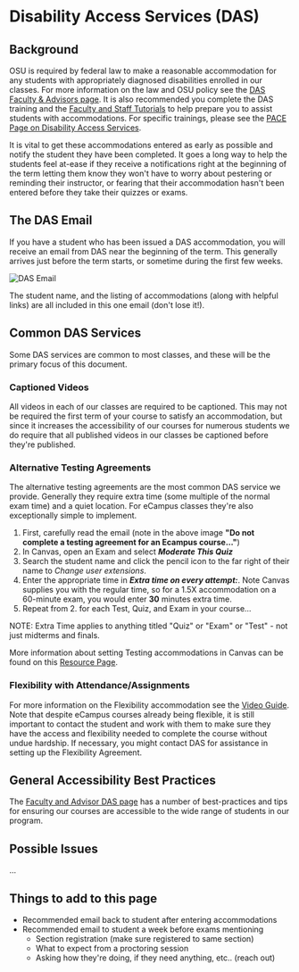 # Disability Access Services (DAS)

## Background

 OSU is required by federal law to make a reasonable accommodation for any students with appropriately diagnosed disabilities enrolled in our classes. For more information on the law and OSU policy see the [DAS Faculty & Advisors page](https://ds.oregonstate.edu/faculty-advisors).  It is also recommended you complete the DAS training and the [Faculty and Staff Tutorials](https://ds.oregonstate.edu/faculty-and-staff-tutorials) to help prepare you to assist students with accommodations. For specific trainings, please see the [PACE Page on Disability Access Services](https://pace.oregonstate.edu/catalog/disability-access-services-faculty-training).

  It is vital to get these accommodations entered as early as possible and notify the student they have been completed.  It goes a long way to help the students feel at-ease if they receive a notifications right at the beginning of the term letting them know they won't have to worry about pestering or reminding their instructor, or fearing that their accommodation hasn't been entered before they take their quizzes or exams.

## The DAS Email

If you have a student who has been issued a DAS accommodation, you will receive an email from DAS near the beginning of the term.  This generally arrives just before the term starts, or sometime during the first few weeks.  

![DAS Email](images/DASemail.png "DAS Email")

The student name, and the listing of accommodations (along with helpful links) are all included in this one email (don't lose it!).

## Common DAS Services

Some DAS services are common to most classes, and these will be the primary focus of this document.

### Captioned Videos

All videos in each of our classes are required to be captioned.  This may not be required the first term of your course to satisfy an accommodation, but since it increases the accessibility of our courses for numerous students we do require that all published videos in our classes be captioned before they're published.

### Alternative Testing Agreements

The alternative testing agreements are the most common DAS service we provide.  Generally they require extra time (some multiple of the normal exam time) and a quiet location. For eCampus classes they're also exceptionally simple to implement.  

1. First, carefully read the email (note in the above image __"Do not complete a testing agreement for an Ecampus course..."__)
2. In Canvas, open an Exam and select *__Moderate This Quiz__*
3. Search the student name and click the pencil icon to the far right of their name to *Change user extensions*.
4. Enter the appropriate time in *__Extra time on every attempt:__*.
  Note Canvas supplies you with the regular time, so for a 1.5X accommodation on a 60-minute exam, you would enter __30__ minutes extra time.
5. Repeat from 2. for each Test, Quiz, and Exam in your course...

NOTE:  Extra Time applies to anything titled "Quiz" or "Exam" or "Test" - not just midterms and finals.

More information about setting Testing accommodations in Canvas can be found on this [Resource Page](https://ds.oregonstate.edu/accommodations-canvas).

### Flexibility with Attendance/Assignments

For more information on the Flexibility accommodation see the [Video Guide](https://www.youtube.com/watch?v=7ItYSM_yF0c&feature=youtu.be).  Note that despite eCampus courses already being flexible, it is still important to contact the student and work with them to make sure they have the access and flexibility needed to complete the course without undue hardship.  If necessary, you might contact DAS for assistance in setting up the Flexibility Agreement.

## General Accessibility Best Practices

The [Faculty and Advisor DAS page](https://ds.oregonstate.edu/faculty-advisors) has a number of best-practices and tips for ensuring our courses are accessible to the wide range of students in our program.

## Possible Issues

...

## Things to add to this page

- Recommended email back to student after entering accommodations
- Recommended email to student a week before exams mentioning
  - Section registration (make sure registered to same section)
  - What to expect from a proctoring session
  - Asking how they're doing, if they need anything, etc.. (reach out)